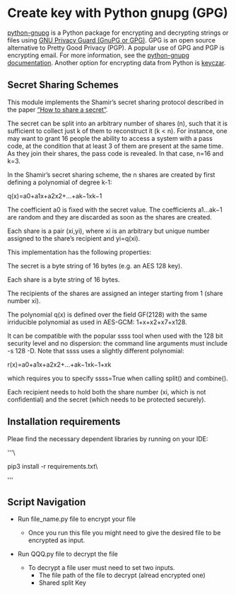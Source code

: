 

# Create key with Python gnupg (GPG)

[python-gnupg](https://code.google.com/archive/p/python-gnupg/) is a Python package for encrypting and decrypting strings or files using [GNU Privacy Guard (GnuPG or GPG)](https://en.wikipedia.org/wiki/GNU_Privacy_Guard). GPG is an open source alternative to Pretty Good Privacy (PGP). A popular use of GPG and PGP is encrypting email. For more information, see the [python-gnupg documentation](https://pythonhosted.org/python-gnupg/). Another option for encrypting data from Python is [keyczar](https://github.com/google/keyczar).

## Secret Sharing Schemes 


This module implements the Shamir’s secret sharing protocol described in the paper [“How to share a secret”](http://citeseerx.ist.psu.edu/viewdoc/download?doi=10.1.1.80.8910&rep=rep1&type=pdf).

The secret can be split into an arbitrary number of shares (n), such that it is sufficient to collect just k of them to reconstruct it (k < n). For instance, one may want to grant 16 people the ability to access a system with a pass code, at the condition that at least 3 of them are present at the same time. As they join their shares, the pass code is revealed. In that case, n=16 and k=3.

In the Shamir’s secret sharing scheme, the n shares are created by first defining a polynomial of degree k-1:

q(x)=a0+a1x+a2x2+…+ak−1xk−1

The coefficient a0 is fixed with the secret value. The coefficients a1…ak−1 are random and they are discarded as soon as the shares are created.

Each share is a pair (xi,yi), where xi is an arbitrary but unique number assigned to the share’s recipient and yi=q(xi).

This implementation has the following properties:

The secret is a byte string of 16 bytes (e.g. an AES 128 key).

Each share is a byte string of 16 bytes.

The recipients of the shares are assigned an integer starting from 1 (share number xi).

The polynomial q(x) is defined over the field GF(2128) with the same irriducible polynomial as used in AES-GCM: 1+x+x2+x7+x128.

It can be compatible with the popular ssss tool when used with the 128 bit security level and no dispersion: the command line arguments must include -s 128 -D. Note that ssss uses a slightly different polynomial:

r(x)=a0+a1x+a2x2+…+ak−1xk−1+xk

which requires you to specify ssss=True when calling split() and combine().

Each recipient needs to hold both the share number (xi, which is not confidential) and the secret (which needs to be protected securely).

## Installation requirements

Pleae find the necessary dependent libraries by running on your IDE: 

'''\ 

pip3 install -r requirements.txt\

'''
## Script Navigation
-   Run file_name.py file to encrypt your file
    -   Once you run this file you might need to give the desired file to be encrypted as input.

-   Run QQQ.py file to decrypt the file
    -   To decrypt a file user must need to set two inputs.
        -   The file path of the file to decrypt (alread encrypted one)
        -   Shared split Key
        


